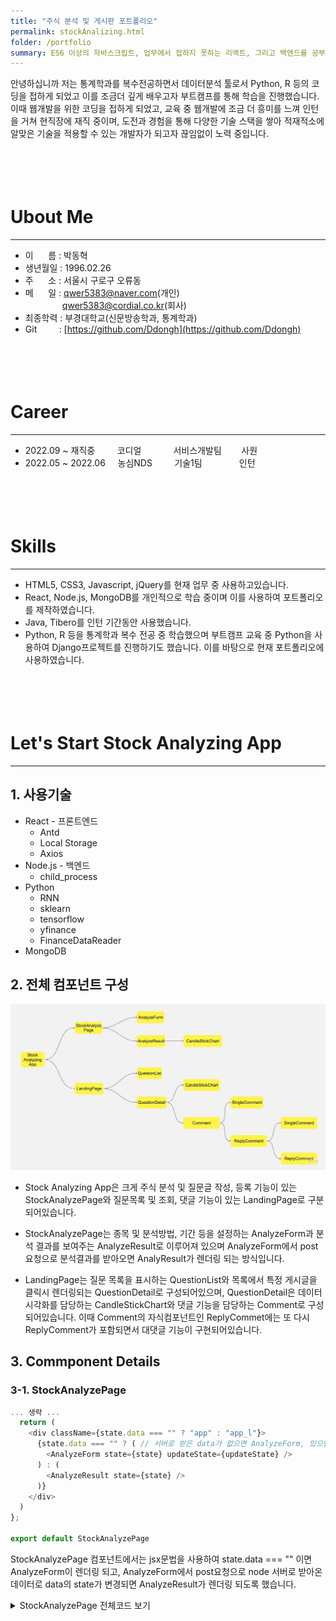 ```yaml
---
title: "주식 분석 및 게시판 포트폴리오"
permalink: stockAnalizing.html
folder: /portfolio
summary: ES6 이상의 자바스크립트, 업무에서 접하지 못하는 리액트, 그리고 백엔드를 공부하고 이전에 학습했던 파이썬을 복습하고자 이 포트폴리오를 제작하게 되었습니다.
---
```



안녕하십니까 저는 통계학과를 복수전공하면서 데이터분석 툴로서 Python, R 등의 코딩을 접하게 되었고 이를 조금더 깊게 배우고자 부트캠프를 통해 학습을 진행했습니다. 이때 웹개발을 위한 코딩을 접하게 되었고, 교육 중 웹개발에 조금 더 흥미를 느껴 인턴을 거쳐 현직장에 재직 중이며, 도전과 경험을 통해 다양한 기술 스택을 쌓아 적재적소에 알맞은 기술을 적용할 수 있는 개발자가 되고자 끊임없이 노력 중입니다. 
<br><br><br><br><br>

# Ubout Me
---
- 이&nbsp;&nbsp;&nbsp;&nbsp;&nbsp;&nbsp;름 : 박동혁
- 생년월일 : 1996.02.26
- 주&nbsp;&nbsp;&nbsp;&nbsp;&nbsp;&nbsp;소 : 서울시 구로구 오류동
- 메&nbsp;&nbsp;&nbsp;&nbsp;&nbsp;&nbsp;일 : qwer5383@naver.com(개인)<br>
&nbsp;&nbsp;&nbsp;&nbsp;&nbsp;&nbsp;&nbsp;&nbsp;&nbsp;&nbsp;&nbsp;&nbsp;&nbsp;&nbsp;&nbsp;qwer5383@cordial.co.kr(회사)
- 최종학력 : 부경대학교(신문방송학과, 통계학과)
- Git&nbsp;&nbsp;&nbsp;&nbsp;&nbsp;&nbsp;&nbsp;&nbsp; : [https://github.com/Ddongh](https://github.com/Ddongh)
<br><br><br><br><br>

# Career
---
 - 2022.09 ~ 재직중 &nbsp;&nbsp;&nbsp;&nbsp;&nbsp;&nbsp;&nbsp;&nbsp;코디얼&nbsp;&nbsp;&nbsp;&nbsp;&nbsp;&nbsp;&nbsp;&nbsp;&nbsp;&nbsp;&nbsp;&nbsp;&nbsp;서비스개발팀 &nbsp;&nbsp;&nbsp;&nbsp;&nbsp;&nbsp;&nbsp;사원
 - 2022.05 ~ 2022.06 &nbsp;&nbsp;&nbsp;&nbsp;농심NDS&nbsp;&nbsp;&nbsp;&nbsp;&nbsp;&nbsp;&nbsp;&nbsp;&nbsp;기술1팀 &nbsp;&nbsp;&nbsp;&nbsp;&nbsp;&nbsp;&nbsp;&nbsp;&nbsp;&nbsp;&nbsp;&nbsp;&nbsp;&nbsp;인턴
<br><br><br><br><br>

# Skills
---
 - HTML5, CSS3, Javascript, jQuery를 현재 업무 중 사용하고있습니다.
 - React, Node.js, MongoDB를 개인적으로 학습 중이며 이를 사용하여 포트폴리오를 제작하였습니다.
 - Java, Tibero를 인턴 기간동안 사용했습니다.
 - Python, R 등을 통계학과 복수 전공 중 학습했으며 부트캠프 교육 중 Python을 사용하여 Django프로젝트를 진행하기도 했습니다. 이를 바탕으로 현재 포트폴리오에 사용하였습니다.
<br><br><br><br><br>

# Let's Start Stock Analyzing App
---

## 1. 사용기술 
- React - 프론트엔드
	- Antd
	- Local Storage
	- Axios
- Node.js - 백엔드
	- child_process
- Python
	- RNN 
	- sklearn
	- tensorflow
	- yfinance
	- FinanceDataReader
- MongoDB

## 2. 전체 컴포넌트 구성

![전체 컴포넌트 구성](\images\Commponent_structure.jpg)

- Stock Analyzing App은 크게 주식 분석 및 질문글 작성, 등록 기능이 있는 StockAnalyzePage와 질문목록 및 조회, 댓글 기능이 있는 LandingPage로 구분되어있습니다.

- StockAnalyzePage는 종목 및 분석방법, 기간 등을 설정하는 AnalyzeForm과 분석 결과를 보여주는 AnalyzeResult로 이루어져 있으며 AnalyzeForm에서 post 요청으로 분석결과를 받아오면 AnalyResult가 렌더링 되는 방식입니다.

- LandingPage는 질문 목록을 표시하는 QuestionList와 목록에서 특정 게시글을 클릭시 렌더링되는 QuestionDetail로 구성되어있으며, QuestionDetail은 데이터 시각화를 담당하는 CandleStickChart와 댓글 기능을 담당하는 Comment로 구성되어있습니다. 이때 Comment의 자식컴포넌트인 ReplyCommet에는 또 다시 ReplyComment가 포함되면서 대댓글 기능이 구현되어있습니다.



## 3. Commponent Details
### 3-1. StockAnalyzePage

```javascript
... 생략 ...
  return (
    <div className={state.data === "" ? "app" : "app_l"}>
      {state.data === "" ? ( // 서버로 받은 data가 없으면 AnalyzeForm, 있으면 AnalyzeResult 컴포넌트 렌더링
        <AnalyzeForm state={state} updateState={updateState} />
      ) : (
        <AnalyzeResult state={state} />
      )}
    </div>
  )
};

export default StockAnalyzePage
```
StockAnalyzePage 컴포넌트에서는 jsx문법을 사용하여 state.data === "" 이면 AnalyzeForm이 렌더링 되고, AnalyzeForm에서 post요청으로 node 서버로 받아온 데이터로 data의 state가 변경되면 AnalyzeResult가 렌더링 되도록 했습니다.

<details>
<summary>StockAnalyzePage 전체코드 보기</summary>

```javascript
import React, { useState } from "react";
import AnalyzeForm from "./AnalyzeForm";
import AnalyzeResult from "./AnalyzeResult";

function StockAnalyzePage(props) {

  const [state, setState] = useState({ // state 생성
    stock: '',                    // 종목코드
    stockName: '',                // 종목명
    method: '',                   // 분석방법
    start: '',                    // 분석 시작일
    end: '',                      // 분석종료일
    data: '',                     // 크롤링 및 예측 주가 데이터
    ai_answer: "....Loading....", // 해당 종목의 한달간 동향(openAI)
    question: '',                 // 사용자가 작성한 질문
  });
  
  const updateState = (key, value, callback) => { // state 업데이트 함수
    setState(prevState => {                       // state 업데이트 후 동기적으로 callback함수를 처리
      const newState = { ...prevState, [key]: value };
      if (callback) {
        callback(newState);
      }
      return newState;
    });
  };

  return (
    <div className={state.data === "" ? "app" : "app_l"}>
      {state.data === "" ? ( // 서버로 받은 data가 없으면 AnalyzeForm, 있으면 AnalyzeResult 컴포넌트 렌더링
        <AnalyzeForm state={state} updateState={updateState} />
      ) : (
        <AnalyzeResult state={state} />
      )}
    </div>
  )
};

export default StockAnalyzePage
```
</details>





















